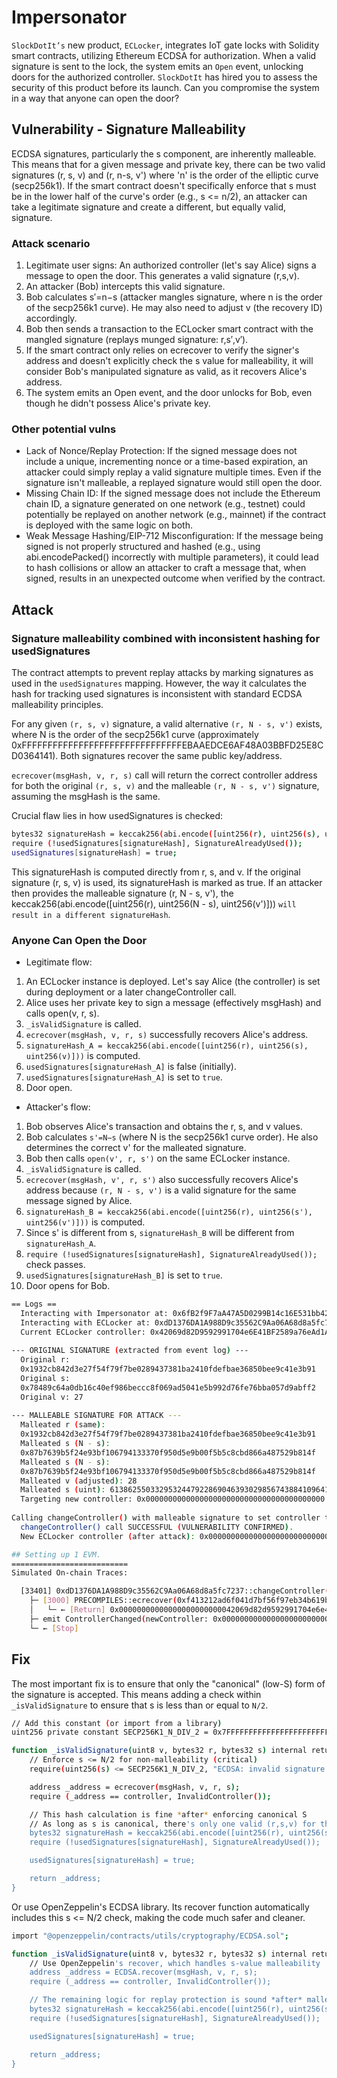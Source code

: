 # Impersonator

`SlockDotIt’s` new product, `ECLocker`, integrates IoT gate locks with Solidity smart contracts, utilizing Ethereum ECDSA for authorization. When a valid signature is sent to the lock, the system emits an `Open` event, unlocking doors for the authorized controller. `SlockDotIt` has hired you to assess the security of this product before its launch. Can you compromise the system in a way that anyone can open the door?

## Vulnerability - Signature Malleability

ECDSA signatures, particularly the s component, are inherently malleable. This means that for a given message and private key, there can be two valid signatures (r, s, v) and (r, n-s, v') where 'n' is the order of the elliptic curve (secp256k1). If the smart contract doesn't specifically enforce that s must be in the lower half of the curve's order (e.g., s <= n/2), an attacker can take a legitimate signature and create a different, but equally valid, signature.


### Attack scenario

1. Legitimate user signs: An authorized controller (let's say Alice) signs a message to open the door. This generates a valid signature (r,s,v).
2. An attacker (Bob) intercepts this valid signature.
3. Bob calculates s′=n−s (attacker mangles signature, where n is the order of the secp256k1 curve). He may also need to adjust v (the recovery ID) accordingly.
4. Bob then sends a transaction to the ECLocker smart contract with the mangled signature (replays munged signature: r,s′,v′).
5. If the smart contract only relies on ecrecover to verify the signer's address and doesn't explicitly check the s value for malleability, it will consider Bob's manipulated signature as valid, as it recovers Alice's address.
6. The system emits an Open event, and the door unlocks for Bob, even though he didn't possess Alice's private key.

### Other potential vulns

* Lack of Nonce/Replay Protection: If the signed message does not include a unique, incrementing nonce or a time-based expiration, an attacker could simply replay a valid signature multiple times. Even if the signature isn't malleable, a replayed signature would still open the door.
* Missing Chain ID: If the signed message does not include the Ethereum chain ID, a signature generated on one network (e.g., testnet) could potentially be replayed on another network (e.g., mainnet) if the contract is deployed with the same logic on both.
* Weak Message Hashing/EIP-712 Misconfiguration: If the message being signed is not properly structured and hashed (e.g., using abi.encodePacked() incorrectly with multiple parameters), it could lead to hash collisions or allow an attacker to craft a message that, when signed, results in an unexpected outcome when verified by the contract.

## Attack

### Signature malleability combined with inconsistent hashing for usedSignatures

The contract attempts to prevent replay attacks by marking signatures as used in the `usedSignatures` mapping. However, the way it calculates the hash for tracking used signatures is inconsistent with standard ECDSA malleability principles.

For any given `(r, s, v)` signature, a valid alternative `(r, N - s, v')` exists, where N is the order of the secp256k1 curve (approximately 0xFFFFFFFFFFFFFFFFFFFFFFFFFFFFFFFEBAAEDCE6AF48A03BBFD25E8CD0364141). Both signatures recover the same public key/address.

`ecrecover(msgHash, v, r, s)` call will return the correct controller address for both the original `(r, s, v)` and the malleable `(r, N - s, v')` signature, assuming the msgHash is the same.

Crucial flaw lies in how usedSignatures is checked:
```bash
bytes32 signatureHash = keccak256(abi.encode([uint256(r), uint256(s), uint256(v)]));
require (!usedSignatures[signatureHash], SignatureAlreadyUsed());
usedSignatures[signatureHash] = true;
```

This signatureHash is computed directly from r, s, and v. If the original signature (r, s, v) is used, its signatureHash is marked as true. If an attacker then provides the malleable signature (r, N - s, v'), the keccak256(abi.encode([uint256(r), uint256(N - s), uint256(v')])) `will result in a different signatureHash`.

### Anyone Can Open the Door

* Legitimate flow:
1. An ECLocker instance is deployed. Let's say Alice (the controller) is set during deployment or a later changeController call.
2. Alice uses her private key to sign a message (effectively msgHash) and calls open(v, r, s).
3. `_isValidSignature` is called.
4. `ecrecover(msgHash, v, r, s)` successfully recovers Alice's address.
5. `signatureHash_A = keccak256(abi.encode([uint256(r), uint256(s), uint256(v)]))` is computed.
6. `usedSignatures[signatureHash_A]` is false (initially).
7. `usedSignatures[signatureHash_A]` is set to `true`.
8. Door open.

* Attacker's flow:
1. Bob observes Alice's transaction and obtains the r, s, and v values.
2. Bob calculates `s'=N−s` (where N is the secp256k1 curve order). He also determines the correct v' for the malleated signature.
3. Bob then calls `open(v', r, s')` on the same ECLocker instance.
4. `_isValidSignature` is called.
5. `ecrecover(msgHash, v', r, s')` also successfully recovers Alice's address because `(r, N - s, v')` is a valid signature for the same message signed by Alice.
6. `signatureHash_B = keccak256(abi.encode([uint256(r), uint256(s'), uint256(v')]))` is computed.
7. Since s' is different from s, `signatureHash_B` will be different from `signatureHash_A`.
8. `require (!usedSignatures[signatureHash], SignatureAlreadyUsed());` check passes.
9. `usedSignatures[signatureHash_B]` is set to `true`.
10. Door opens for Bob.

```bash
== Logs ==
  Interacting with Impersonator at: 0x6fB2f9F7aA47A5D0299B14c16E531bb426aF9923
  Interacting with ECLocker at: 0xdD1376DA1A988D9c35562C9Aa06A68d8a5fc7237
  Current ECLocker controller: 0x42069d82D9592991704e6E41BF2589a76eAd1A91
  
--- ORIGINAL SIGNATURE (extracted from event log) ---
  Original r:
  0x1932cb842d3e27f54f79f7be0289437381ba2410fdefbae36850bee9c41e3b91
  Original s:
  0x78489c64a0db16c40ef986beccc8f069ad5041e5b992d76fe76bba057d9abff2
  Original v: 27
  
--- MALLEABLE SIGNATURE FOR ATTACK ---
  Malleated r (same):
  0x1932cb842d3e27f54f79f7be0289437381ba2410fdefbae36850bee9c41e3b91
  Malleated s (N - s):
  0x87b7639b5f24e93bf106794133370f950d5e9b00f5b5c8cbd866a487529b814f
  Malleated s (N - s):
  0x87b7639b5f24e93bf106794133370f950d5e9b00f5b5c8cbd866a487529b814f
  Malleated v (adjusted): 28
  Malleated s (uint): 61386255033295324479228690463930298567438841096413154552415886062180481335631
  Targeting new controller: 0x0000000000000000000000000000000000000000
  
Calling changeController() with malleable signature to set controller to 0x0...
  changeController() call SUCCESSFUL (VULNERABILITY CONFIRMED).
  New ECLocker controller (after attack): 0x0000000000000000000000000000000000000000

## Setting up 1 EVM.
==========================
Simulated On-chain Traces:

  [33401] 0xdD1376DA1A988D9c35562C9Aa06A68d8a5fc7237::changeController(28, 0x1932cb842d3e27f54f79f7be0289437381ba2410fdefbae36850bee9c41e3b91, 0x87b7639b5f24e93bf106794133370f950d5e9b00f5b5c8cbd866a487529b814f, 0x0000000000000000000000000000000000000000)
    ├─ [3000] PRECOMPILES::ecrecover(0xf413212ad6f041d7bf56f97eb34b619bf39a937e1c2647ba2d306351c6d34aae, 28, 11397568185806560130291530949248708355673262872727946990834312389557386886033, 61386255033295324479228690463930298567438841096413154552415886062180481335631) [staticcall]
    │   └─ ← [Return] 0x00000000000000000000000042069d82d9592991704e6e41bf2589a76ead1a91
    ├─ emit ControllerChanged(newController: 0x0000000000000000000000000000000000000000, timestamp: 1747869768 [1.747e9])
    └─ ← [Stop]
```

## Fix

The most important fix is to ensure that only the "canonical" (low-S) form of the signature is accepted. This means adding a check within `_isValidSignature` to ensure that s is less than or equal to `N/2`.

```bash
// Add this constant (or import from a library)
uint256 private constant SECP256K1_N_DIV_2 = 0x7FFFFFFFFFFFFFFFFFFFFFFFFFFFFFFF5D576E7357A4501DDFE92F46681B20A0;

function _isValidSignature(uint8 v, bytes32 r, bytes32 s) internal returns (address) {
    // Enforce s <= N/2 for non-malleability (critical)
    require(uint256(s) <= SECP256K1_N_DIV_2, "ECDSA: invalid signature 's' value (malleable)");

    address _address = ecrecover(msgHash, v, r, s);
    require (_address == controller, InvalidController());

    // This hash calculation is fine *after* enforcing canonical S
    // As long as s is canonical, there's only one valid (r,s,v) for the message hash.
    bytes32 signatureHash = keccak256(abi.encode([uint256(r), uint256(s), uint256(v)]));
    require (!usedSignatures[signatureHash], SignatureAlreadyUsed());

    usedSignatures[signatureHash] = true;

    return _address;
}
```

Or use OpenZeppelin's ECDSA library. Its recover function automatically includes this s <= N/2 check, making the code much safer and cleaner.

```bash
import "@openzeppelin/contracts/utils/cryptography/ECDSA.sol";

function _isValidSignature(uint8 v, bytes32 r, bytes32 s) internal returns (address) {
    // Use OpenZeppelin's recover, which handles s-value malleability
    address _address = ECDSA.recover(msgHash, v, r, s);
    require (_address == controller, InvalidController());

    // The remaining logic for replay protection is sound *after* malleability is addressed
    bytes32 signatureHash = keccak256(abi.encode([uint256(r), uint256(s), uint256(v)]));
    require (!usedSignatures[signatureHash], SignatureAlreadyUsed());

    usedSignatures[signatureHash] = true;

    return _address;
}
```
